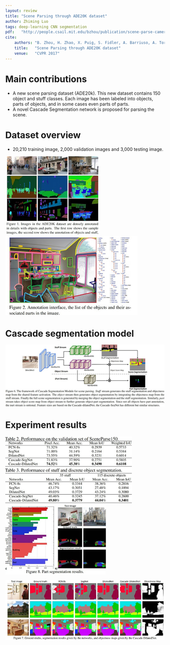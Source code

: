 ```yaml
---
layout: review
title: "Scene Parsing through ADE20K dataset"
author: Zhiming Luo
tags: deep-learning CNN segmentation
pdf:   "http://people.csail.mit.edu/bzhou/publication/scene-parse-camera-ready.pdf"
cite:
    authors: "B. Zhou, H. Zhao, X. Puig, S. Fidler, A. Barriuso, A. Torralba. Scene Parsing through ADE20k dataset. Proc. CVPR 2017"
    title:   "Scene Parsing through ADE20K dataset"
    venue:   "CVPR 2017"
---
```



# Main contributions

- A new scene parsing dataset (ADE20k). This new dataset contains 150 object and stuff classes.  Each image has been labeled into objects, parts of objects, and in some cases even parts of parts.
- A novel Cascade Segmentation network is proposed for parsing the scene.

# Dataset overview

- 20,210 training image, 2,000 validation images and 3,000 testing image.

![](/deep-learning/images/ade20k/fig1_red.jpg)
![](/deep-learning/images/ade20k/fig2_red.jpg)


# Cascade segmentation model

![](/deep-learning/images/ade20k/fig6.jpg)

# Experiment results

![](/deep-learning/images/ade20k/tab2_red.jpg)
![](/deep-learning/images/ade20k/fig8_red.jpg)

![](/deep-learning/images/ade20k/fig7.jpg)
